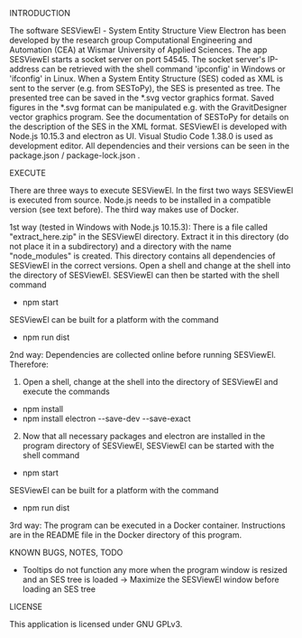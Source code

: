 INTRODUCTION

The software SESViewEl - System Entity Structure View Electron has been developed by the research group Computational
Engineering and Automation (CEA) at Wismar University of Applied Sciences.
The app SESViewEl starts a socket server on port 54545. The socket server's IP-address can be retrieved with the shell
command 'ipconfig' in Windows or 'ifconfig' in Linux.
When a System Entity Structure (SES) coded as XML is sent to the server (e.g. from SESToPy), the SES is presented as tree.
The presented tree can be saved in the *.svg vector graphics format.
Saved figures in the *.svg format can be manipulated e.g. with the GravitDesigner vector graphics program.
See the documentation of SESToPy for details on the description of the SES in the XML format.
SESViewEl is developed with Node.js 10.15.3 and electron as UI.
Visual Studio Code 1.38.0 is used as development editor.
All dependencies and their versions can be seen in the package.json / package-lock.json .

EXECUTE

There are three ways to execute SESViewEl. In the first two ways SESViewEl is executed from source. Node.js needs to be
installed in a compatible version (see text before). The third way makes use of Docker.

1st way (tested in Windows with Node.js 10.15.3): There is a file called "extract_here.zip" in the SESViewEl directory.
Extract it in this directory (do not place it in a subdirectory) and a directory with the name "node_modules"
is created. This directory contains all dependencies of SESViewEl in the correct versions.
Open a shell and change at the shell into the directory of SESViewEl. SESViewEl can then be started with the shell command
- npm start

SESViewEl can be built for a platform with the command
- npm run dist

2nd way: Dependencies are collected online before running SESViewEl. Therefore:

1. Open a shell, change at the shell into the directory of SESViewEl and execute the commands
- npm install
- npm install electron --save-dev --save-exact

2. Now that all necessary packages and electron are installed in the program directory of SESViewEl,
SESViewEl can be started with the shell command
- npm start

SESViewEl can be built for a platform with the command
- npm run dist

3rd way: The program can be executed in a Docker container. Instructions are in the README file in the Docker
directory of this program.

KNOWN BUGS, NOTES, TODO

- Tooltips do not function any more when the program window is resized and an SES tree is loaded -> Maximize the SESViewEl
window before loading an SES tree

LICENSE

This application is licensed under GNU GPLv3.